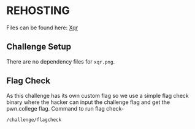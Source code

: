 # REHOSTING

Files can be found here: [Xqr](https://github.com/BYU-CSA/BYUCTF-2022/tree/main/cryptography/xqr)

## Challenge Setup
There are no dependency files for `xqr.png`.

## Flag Check

As this challenge has its own custom flag so we use a simple flag check binary where the hacker can input the challenge flag and get the pwn.college flag. Command to run flag check-
```
/challenge/flagcheck
```